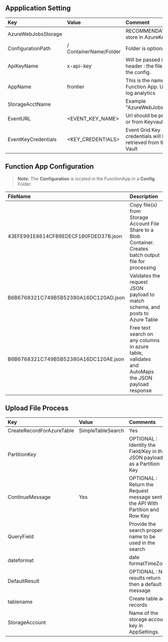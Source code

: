 ## Appplication Setting 

|Key|Value | Comment|
|:----|:----|:----|
|AzureWebJobsStorage|<CONNECTION STRING>|RECOMMENDATION :  store in AzureKey Vault.|
|ConfigurationPath|/ ContainerName/Folder |Folder is optional
|ApiKeyName|x-api-key|Will be passed in the header  :  the file name of the config.
|AppName| frontier| This is the name of the Function App. Used in log analytics|
|StorageAcctName|<STORAGE ACCOUNT NAME>|Example  "AzureWebJobsStorage"|
|EventURL|<EVENT_KEY_NAME>| Url should be provided or from Keyvault|
|EventKeyCredentials|<KEY_CREDENTIALS>| Event Grid Key credentials will be retrieved from the Key Vault|


## Function App  Configuration 

> **Note:** The **Configuration** is located in the  FunctionApp  in a **Config** Folder.

|FileName|Description|
|:----|:----|
|43EFE991E8614CFB9EDECF1B0FDED37B.json| Copy file(s) from Storage Account File Share to a Blob Container. Creates batch output file for processing|
|B6B6768321C749B5B52380A16DC120AD.json| Validates the request JSON payload to match schema, and posts to Azure Table|
|B6B6768321C749B5B52380A16DC120AE.json| Free text search on any columns in azure table, validates and AutoMaps the JSON payload response|



## Upload File Process

|Key|Value|Comments|
|:----|:----|:----|
|CreateRecordForAzureTable|SimpleTableSearch|Yes| Indicates the method in the process to use the API|
|PartitionKey|<PROPERTY NAME >|OPTIONAL : Identity the  Field/Key in the JSON payload as a Partition Key|
|ContinueMessage|Yes|OPTIONAL : Return the Request message sent in the API With Partition and Row Key
|QueryField|<SEARCH PROPERTY NAME>|Provide the search property name to be used in the search
|dateformat|<DATETIME>|  date formatTimeZone|<TIMEZONE>| TimeZones
|DefaultResult| <CUSTOM MESSAGE> | OPTIONAL :  No  results return then a default message
|tablename|<AZURE TABLE NAME>| Create table add records
|StorageAccount|<STORAGE ACCOUNT KEY>| Name of the  storage account key in AppSettings.|

